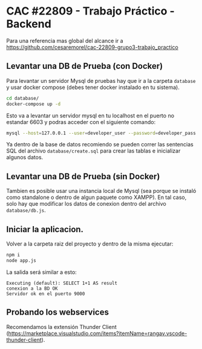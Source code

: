 # CAC #22809 - Trabajo Práctico - Backend

Para una referencia mas global del alcance ir a https://github.com/cesaremorel/cac-22809-grupo3-trabajo_practico

## Levantar una DB de Prueba (con Docker)

Para levantar un servidor Mysql de pruebas hay que ir a la carpeta `database` y usar docker compose (debes tener docker instalado en tu sistema). 

```bash
cd database/
docker-compose up -d
```

Esto va a levantar un servidor mysql en tu localhost en el puerto no estandar 6603 y podras acceder con el siguiente comando:

```bash
mysql --host=127.0.0.1 --user=developer_user --password=developer_pass --port=6603 stock
```

Ya dentro de la base de datos recomiendo se pueden correr las sentencias SQL del archivo `database/create.sql` para crear las tablas e inicializar algunos datos.


## Levantar una DB de Prueba (sin Docker)

Tambien es posible usar una instancia local de Mysql (sea porque se instaló como standalone o dentro de algun paquete como XAMPP).
En tal caso, solo hay que modificar los datos de conexion dentro del archivo `database/db.js`.

## Iniciar la aplicacion.

Volver a la carpeta raiz del proyecto y dentro de la misma ejecutar:

```bash
npm i
node app.js
```
La salida será similar a esto:

```text
Executing (default): SELECT 1+1 AS result
conexion a la BD OK
Servidor ok en el puerto 9000
```

## Probando los webservices

Recomendamos la extensión Thunder Client (https://marketplace.visualstudio.com/items?itemName=rangav.vscode-thunder-client).